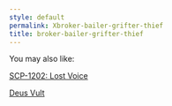 ```yaml
---
style: default
permalink: Xbroker-bailer-grifter-thief
title: broker-bailer-grifter-thief
---
```

You may also like:

[SCP-1202: Lost Voice](http://scp-wiki.net/scp-1202)

[Deus Vult](http://scp-wiki.net/deus-vult)
